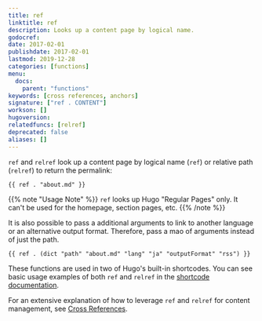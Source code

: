 ```yaml
---
title: ref
linktitle: ref
description: Looks up a content page by logical name.
godocref:
date: 2017-02-01
publishdate: 2017-02-01
lastmod: 2019-12-28
categories: [functions]
menu:
  docs:
    parent: "functions"
keywords: [cross references, anchors]
signature: ["ref . CONTENT"]
workson: []
hugoversion:
relatedfuncs: [relref]
deprecated: false
aliases: []
---
```


`ref` and `relref` look up a content page by logical name (`ref`) or relative path (`relref`) to return the permalink:

```
{{ ref . "about.md" }}
```

{{% note "Usage Note" %}}
`ref` looks up Hugo "Regular Pages" only. It can't be used for the homepage, section pages, etc.
{{% /note %}}

It is also possible to pass a additional arguments to link to another language or an alternative output format. Therefore, pass a mao of arguments instead of just the path. 

``` 
{{ ref . (dict "path" "about.md" "lang" "ja" "outputFormat" "rss") }} 
```

These functions are used in two of Hugo's built-in shortcodes. You can see basic usage examples of both `ref` and `relref` in the [shortcode documentation](/content-management/shortcodes/#ref-and-relref).

For an extensive explanation of how to leverage `ref` and `relref` for content management, see [Cross References](/content-management/cross-references/).
